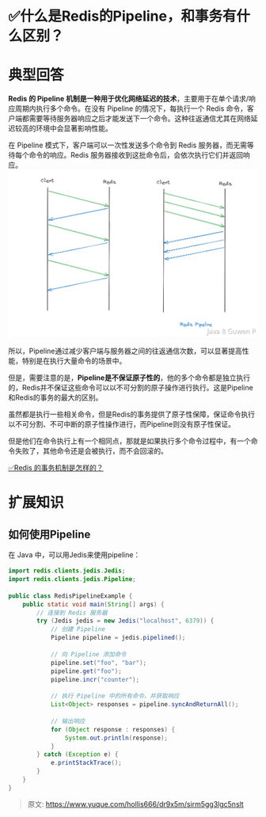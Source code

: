 # ✅什么是Redis的Pipeline，和事务有什么区别？


# 典型回答

**Redis 的 Pipeline 机制是一种用于优化网络延迟的技术**，主要用于在单个请求/响应周期内执行多个命令。在没有 Pipeline 的情况下，每执行一个 Redis 命令，客户端都需要等待服务器响应之后才能发送下一个命令。这种往返通信尤其在网络延迟较高的环境中会显著影响性能。

在 Pipeline 模式下，客户端可以一次性发送多个命令到 Redis 服务器，而无需等待每个命令的响应。Redis 服务器接收到这批命令后，会依次执行它们并返回响应。
![image.png](./img/cQsJ14LklRuqx8_v/1700987066911-c1bb3104-3b52-40aa-a52d-907056a830d1-805098.png)

所以，Pipeline通过减少客户端与服务器之间的往返通信次数，可以显著提高性能，特别是在执行大量命令的场景中。

但是，需要注意的是，**Pipeline是不保证原子性的**，他的多个命令都是独立执行的，Redis并不保证这些命令可以以不可分割的原子操作进行执行。这是Pipeline和Redis的事务的最大的区别。

虽然都是执行一些相关命令，但是Redis的事务提供了原子性保障，保证命令执行以不可分割、不可中断的原子性操作进行，而Pipeline则没有原子性保证。

但是他们在命令执行上有一个相同点，那就是如果执行多个命令过程中，有一个命令失败了，其他命令还是会被执行，而不会回滚的。

[✅Redis 的事务机制是怎样的？](https://www.yuque.com/hollis666/dr9x5m/xxxz79?view=doc_embed)

# 扩展知识


## 如何使用Pipeline

在 Java 中，可以用Jedis来使用pipeline：

```java
import redis.clients.jedis.Jedis;
import redis.clients.jedis.Pipeline;

public class RedisPipelineExample {
    public static void main(String[] args) {
        // 连接到 Redis 服务器
        try (Jedis jedis = new Jedis("localhost", 6379)) {
            // 创建 Pipeline
            Pipeline pipeline = jedis.pipelined();

            // 向 Pipeline 添加命令
            pipeline.set("foo", "bar");
            pipeline.get("foo");
            pipeline.incr("counter");

            // 执行 Pipeline 中的所有命令，并获取响应
            List<Object> responses = pipeline.syncAndReturnAll();

            // 输出响应
            for (Object response : responses) {
                System.out.println(response);
            }
        } catch (Exception e) {
            e.printStackTrace();
        }
    }
}

```


> 原文: <https://www.yuque.com/hollis666/dr9x5m/sirm5gg3lgc5nslt>